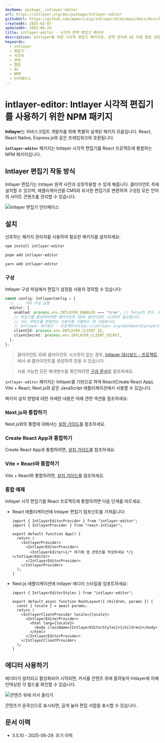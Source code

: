 ```yaml
---
docName: package__intlayer-editor
url: https://intlayer.org/doc/package/intlayer-editor
githubUrl: https://github.com/aymericzip/intlayer/blob/main/docs/docs/ko/packages/intlayer-editor/index.md
createdAt: 2025-02-07
updatedAt: 2025-06-29
title: intlayer-editor - 시각적 번역 편집기 패키지
description: Intlayer를 위한 시각적 편집기 패키지로, 번역 관리와 AI 지원 협업 콘텐츠 편집을 위한 직관적인 인터페이스를 제공합니다.
keywords:
  - intlayer
  - 편집기
  - 시각적
  - 번역
  - 협업
  - AI
  - NPM
  - 인터페이스
---
```


# intlayer-editor: Intlayer 시각적 편집기를 사용하기 위한 NPM 패키지

**Intlayer**는 자바스크립트 개발자를 위해 특별히 설계된 패키지 모음입니다. React, React Native, Express.js와 같은 프레임워크와 호환됩니다.

**`intlayer-editor`** 패키지는 Intlayer 시각적 편집기를 React 프로젝트에 통합하는 NPM 패키지입니다.

## Intlayer 편집기 작동 방식

Intlayer 편집기는 Intlayer 원격 사전과 상호작용할 수 있게 해줍니다. 클라이언트 측에 설치할 수 있으며, 애플리케이션을 CMS와 유사한 편집기로 변환하여 구성된 모든 언어의 사이트 콘텐츠를 관리할 수 있습니다.

![Intlayer 편집기 인터페이스](https://github.com/aymericzip/intlayer/blob/main/docs/assets/intlayer_editor_ui.png)

## 설치

선호하는 패키지 관리자를 사용하여 필요한 패키지를 설치하세요:

```bash packageManager="npm"
npm install intlayer-editor
```

```bash packageManager="pnpm"
pnpm add intlayer-editor
```

```bash packageManager="yarn"
yarn add intlayer-editor
```

### 구성

Intlayer 구성 파일에서 편집기 설정을 사용자 정의할 수 있습니다:

```typescript
const config: IntlayerConfig = {
  // ... 기타 구성 설정
  editor: {
    enabled: process.env.INTLAYER_ENABLED === "true", // false인 경우, 편집기가 비활성화되어 접근할 수 없습니다.
    // 편집기를 활성화하려면 클라이언트 ID와 클라이언트 시크릿이 필요합니다.
    // 이는 콘텐츠를 편집하는 사용자를 식별하는 데 사용됩니다.
    // Intlayer 대시보드 - 프로젝트(https://intlayer.org/dashboard/projects)에서 새 클라이언트를 생성하여 얻을 수 있습니다.
    clientId: process.env.INTLAYER_CLIENT_ID,
    clientSecret: process.env.INTLAYER_CLIENT_SECRET,
  },
};
```

> 클라이언트 ID와 클라이언트 시크릿이 없는 경우, [Intlayer 대시보드 - 프로젝트](https://intlayer.org/dashboard/projects)에서 새 클라이언트를 생성하여 얻을 수 있습니다.

> 사용 가능한 모든 매개변수를 확인하려면 [구성 문서](https://github.com/aymericzip/intlayer/blob/main/docs/docs/ko/configuration.md)를 참조하세요.

`intlayer-editor` 패키지는 Intlayer를 기반으로 하며 React(Create React App), Vite + React, Next.js와 같은 JavaScript 애플리케이션에서 사용할 수 있습니다.

패키지 설치 방법에 대한 자세한 내용은 아래 관련 섹션을 참조하세요:

### Next.js와 통합하기

Next.js와의 통합에 대해서는 [설정 가이드](https://github.com/aymericzip/intlayer/blob/main/docs/docs/ko/intlayer_with_nextjs_15.md)를 참조하세요.

### Create React App과 통합하기

Create React App과 통합하려면, [설치 가이드](https://github.com/aymericzip/intlayer/blob/main/docs/docs/ko/intlayer_with_create_react_app.md)를 참조하세요.

### Vite + React와 통합하기

Vite + React와 통합하려면, [설치 가이드](https://github.com/aymericzip/intlayer/blob/main/docs/docs/ko/intlayer_with_vite+react.md)를 참조하세요.

### 통합 예제

Intlayer 시각 편집기를 React 프로젝트에 통합하려면 다음 단계를 따르세요:

- React 애플리케이션에 Intlayer 편집기 컴포넌트를 가져옵니다:

  ```tsx fileName="src/App.jsx"
  import { IntlayerEditorProvider } from "intlayer-editor";
  import { IntlayerProvider } from "react-intlayer";

  export default function App() {
    return (
      <IntlayerProvider>
        <IntlayerEditorProvider>
          <IntlayerEditor>{/* 여기에 앱 콘텐츠를 작성하세요 */}</IntlayerEditor>
        </IntlayerEditorProvider>
      </IntlayerProvider>
    );
  }
  ```

- Next.js 애플리케이션에 Intlayer 에디터 스타일을 임포트하세요:

  ```tsx fileName="src/app/[locale]/layout.jsx"
  import { IntlayerEditorStyles } from "intlayer-editor";

  export default async function RootLayout({ children, params }) {
    const { locale } = await params;
    return (
      <IntlayerClientProvider locale={locale}>
        <IntlayerEditorProvider>
          <html lang={locale}>
            <body className={IntlayerEditorStyles}>{children}</body>
          </html>
        </IntlayerEditorProvider>
      </IntlayerClientProvider>
    );
  }
  ```

## 에디터 사용하기

에디터가 설치되고 활성화되어 시작되면, 커서를 콘텐츠 위에 올려놓아 Intlayer에 의해 인덱싱된 각 필드를 확인할 수 있습니다.

![콘텐츠 위에 커서 올리기](https://github.com/aymericzip/intlayer/blob/main/docs/assets/intlayer_editor_hover_content.png)

콘텐츠가 윤곽선으로 표시되면, 길게 눌러 편집 서랍을 표시할 수 있습니다.

## 문서 이력

- 5.5.10 - 2025-06-29: 초기 이력
